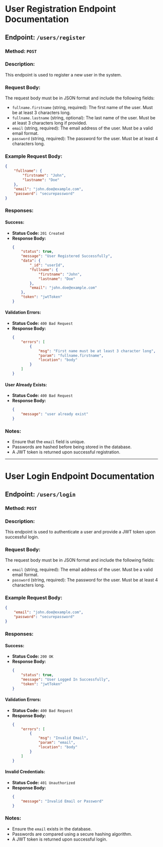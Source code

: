 # User Registration Endpoint Documentation

## Endpoint: `/users/register`

### Method: `POST`

### Description:

This endpoint is used to register a new user in the system.

### Request Body:

The request body must be in JSON format and include the following fields:

-   `fullname.firstname` (string, required): The first name of the user. Must be at least 3 characters long.
-   `fullname.lastname` (string, optional): The last name of the user. Must be at least 3 characters long if provided.
-   `email` (string, required): The email address of the user. Must be a valid email format.
-   `password` (string, required): The password for the user. Must be at least 4 characters long.

### Example Request Body:

```json
{
    "fullname": {
        "firstname": "John",
        "lastname": "Doe"
    },
    "email": "john.doe@example.com",
    "password": "securepassword"
}
```

### Responses:

#### Success:

-   **Status Code:** `201 Created`
-   **Response Body:**
    ```json
    {
        "status": true,
        "message": "User Registered Successfully",
        "data": {
            "_id": "userId",
            "fullname": {
                "firstname": "John",
                "lastname": "Doe"
            },
            "email": "john.doe@example.com"
        },
        "token": "jwtToken"
    }
    ```

#### Validation Errors:

-   **Status Code:** `400 Bad Request`
-   **Response Body:**
    ```json
    {
        "errors": [
            {
                "msg": "First name must be at least 3 character long",
                "param": "fullname.firstname",
                "location": "body"
            }
        ]
    }
    ```

#### User Already Exists:

-   **Status Code:** `400 Bad Request`
-   **Response Body:**
    ```json
    {
        "message": "user already exist"
    }
    ```

### Notes:

-   Ensure that the `email` field is unique.
-   Passwords are hashed before being stored in the database.
-   A JWT token is returned upon successful registration.

---

# User Login Endpoint Documentation

## Endpoint: `/users/login`

### Method: `POST`

### Description:

This endpoint is used to authenticate a user and provide a JWT token upon successful login.

### Request Body:

The request body must be in JSON format and include the following fields:

-   `email` (string, required): The email address of the user. Must be a valid email format.
-   `password` (string, required): The password for the user. Must be at least 4 characters long.

### Example Request Body:

```json
{
    "email": "john.doe@example.com",
    "password": "securepassword"
}
```

### Responses:

#### Success:

-   **Status Code:** `200 OK`
-   **Response Body:**
    ```json
    {
        "status": true,
        "message": "User Logged In Successfully",
        "token": "jwtToken"
    }
    ```

#### Validation Errors:

-   **Status Code:** `400 Bad Request`
-   **Response Body:**
    ```json
    {
        "errors": [
            {
                "msg": "Invalid Email",
                "param": "email",
                "location": "body"
            }
        ]
    }
    ```

#### Invalid Credentials:

-   **Status Code:** `401 Unauthorized`
-   **Response Body:**
    ```json
    {
        "message": "Invalid Email or Password"
    }
    ```

### Notes:

-   Ensure the `email` exists in the database.
-   Passwords are compared using a secure hashing algorithm.
-   A JWT token is returned upon successful login.
